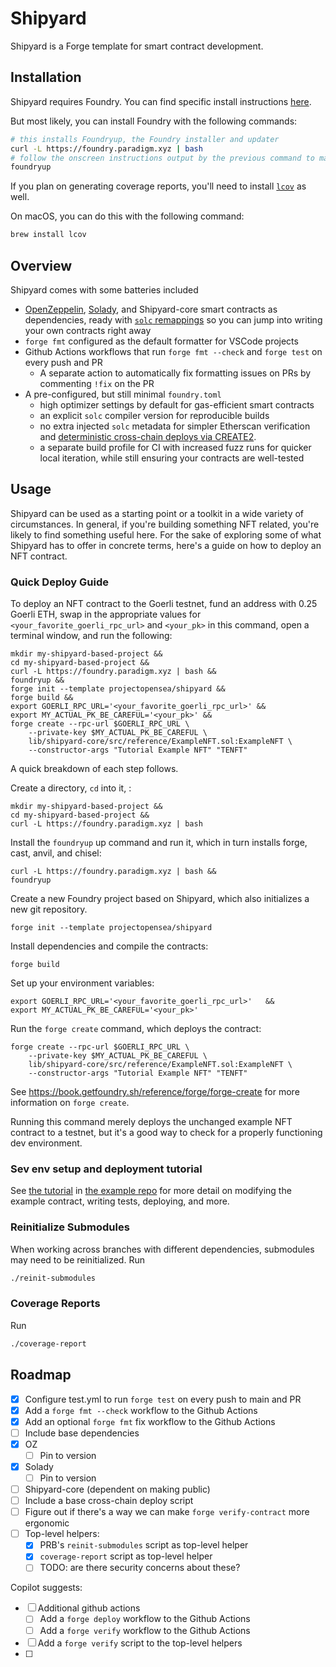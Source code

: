 # Shipyard

Shipyard is a Forge template for smart contract development.


## Installation

Shipyard requires Foundry. You can find specific install instructions [here](https://book.getfoundry.sh/getting-started/installation#using-foundryup).

But most likely, you can install Foundry with the following commands:

```bash
# this installs Foundryup, the Foundry installer and updater
curl -L https://foundry.paradigm.xyz | bash
# follow the onscreen instructions output by the previous command to make Foundryup available in your CLI (or else restart your CLI), then run:
foundryup
```

If you plan on generating coverage reports, you'll need to install [`lcov`](https://github.com/linux-test-project/lcov) as well.

On macOS, you can do this with the following command:

```bash
brew install lcov
```

## Overview
Shipyard comes with some batteries included

- [OpenZeppelin](https://github.com/OpenZeppelin/openzeppelin-contracts), [Solady](https://github.com/Vectorized/solady), and Shipyard-core smart contracts as dependencies, ready with [`solc` remappings](https://docs.soliditylang.org/en/latest/path-resolution.html#import-remapping) so you can jump into writing your own contracts right away
- `forge fmt` configured as the default formatter for VSCode projects
- Github Actions workflows that run `forge fmt --check` and `forge test` on every push and PR
  - A separate action to automatically fix formatting issues on PRs by commenting `!fix` on the PR
- A pre-configured, but still minimal `foundry.toml` 
  - high optimizer settings by default for gas-efficient smart contracts
  - an explicit `solc` compiler version for reproducible builds
  - no extra injected `solc` metadata for simpler Etherscan verification and [deterministic cross-chain deploys via CREATE2](https://0xfoobar.substack.com/p/vanity-addresses).
  - a separate build profile for CI with increased fuzz runs for quicker local iteration, while still ensuring your contracts are well-tested

## Usage

Shipyard can be used as a starting point or a toolkit in a wide variety of circumstances. In general, if you're building something NFT related, you're likely to find something useful here. For the sake of exploring some of what Shipyard has to offer in concrete terms, here's a guide on how to deploy an NFT contract.

### Quick Deploy Guide

To deploy an NFT contract to the Goerli testnet, fund an address with 0.25 Goerli ETH, swap in the appropriate values for `<your_favorite_goerli_rpc_url>` and `<your_pk>` in this command, open a terminal window, and run the following:

```
mkdir my-shipyard-based-project &&
cd my-shipyard-based-project &&
curl -L https://foundry.paradigm.xyz | bash &&
foundryup &&
forge init --template projectopensea/shipyard &&
forge build &&
export GOERLI_RPC_URL='<your_favorite_goerli_rpc_url>' &&
export MY_ACTUAL_PK_BE_CAREFUL='<your_pk>' &&
forge create --rpc-url $GOERLI_RPC_URL \
    --private-key $MY_ACTUAL_PK_BE_CAREFUL \
    lib/shipyard-core/src/reference/ExampleNFT.sol:ExampleNFT \
    --constructor-args "Tutorial Example NFT" "TENFT"
```

A quick breakdown of each step follows.

Create a directory, `cd` into it, :
```
mkdir my-shipyard-based-project &&
cd my-shipyard-based-project &&
curl -L https://foundry.paradigm.xyz | bash
```

Install the `foundryup` up command and run it, which in turn installs forge, cast, anvil, and chisel:
```
curl -L https://foundry.paradigm.xyz | bash &&
foundryup
```

Create a new Foundry project based on Shipyard, which also initializes a new git repository.
```
forge init --template projectopensea/shipyard
```

Install dependencies and compile the contracts:
```
forge build
```

Set up your environment variables:
```
export GOERLI_RPC_URL='<your_favorite_goerli_rpc_url>'	 &&
export MY_ACTUAL_PK_BE_CAREFUL='<your_pk>'
```

Run the `forge create` command, which deploys the contract:
```
forge create --rpc-url $GOERLI_RPC_URL \
    --private-key $MY_ACTUAL_PK_BE_CAREFUL \
    lib/shipyard-core/src/reference/ExampleNFT.sol:ExampleNFT \
    --constructor-args "Tutorial Example NFT" "TENFT"
```

See https://book.getfoundry.sh/reference/forge/forge-create for more information on `forge create`.

Running this command merely deploys the unchanged example NFT contract to a testnet, but it's a good way to check for a properly functioning dev environment.

### Sev env setup and deployment tutorial

See [the tutorial](https://github.com/ProjectOpenSea/shipyard-example-project/tree/main/exampleNFTTutorial) in [the example repo](https://github.com/ProjectOpenSea/shipyard-example-project) for more detail on modifying the example contract, writing tests, deploying, and more.

### Reinitialize Submodules
When working across branches with different dependencies, submodules may need to be reinitialized. Run
```bash
./reinit-submodules
```

### Coverage Reports
Run
```bash
./coverage-report
```



## Roadmap

- [x] Configure test.yml to run `forge test` on every push to main and PR
- [x] Add a `forge fmt --check` workflow to the Github Actions
- [x] Add an optional `forge fmt` fix workflow to the Github Actions
- [ ]  Include base dependencies
  - [x] OZ
    - [ ] Pin to version
  - [x] Solady
    - [ ] Pin to version
  - [ ] Shipyard-core (dependent on making public)
- [ ] Include a base cross-chain deploy script
- [ ] Figure out if there's a way we can make `forge verify-contract` more ergonomic
- [ ] Top-level helpers:
  - [x] PRB's `reinit-submodules` script as top-level helper
  - [x] `coverage-report` script as top-level helper
  - [ ] TODO: are there security concerns about these?

Copilot suggests:
- [ ] Additional github actions
  - [ ] Add a `forge deploy` workflow to the Github Actions
  - [ ] Add a `forge verify` workflow to the Github Actions
- [ ] Add a `forge verify` script to the top-level helpers
- [ ] 